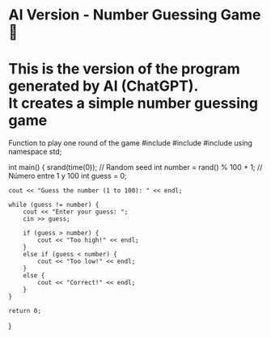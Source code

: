 # AI Version - Number Guessing Game 🎲

This is the version of the program generated by AI (ChatGPT).  
It creates a simple **number guessing game** 
================================================
Function to play one round of the game
#include <iostream>
#include <cstdlib>
#include <ctime>
using namespace std;

int main() {
    srand(time(0));  // Random seed
    int number = rand() % 100 + 1;  // Número entre 1 y 100
    int guess = 0;

    cout << "Guess the number (1 to 100): " << endl;

    while (guess != number) {
        cout << "Enter your guess: ";
        cin >> guess;

        if (guess > number) {
            cout << "Too high!" << endl;
        }
        else if (guess < number) {
            cout << "Too low!" << endl;
        }
        else {
            cout << "Correct!" << endl;
        }
    }

    return 0;
}
